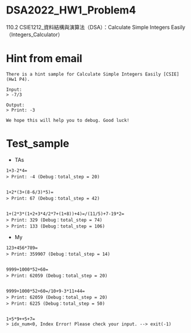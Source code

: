 # DSA2022_HW1_Problem4
110.2 CSIE1212_資料結構與演算法（DSA）：Calculate Simple Integers Easily （Integers_Calculator）


# Hint from email
```
There is a hint sample for Calculate Simple Integers Easily [CSIE] (Hw1 P4).

Input: 
> -7/3

Output: 
> Print: -3

We hope this will help you to debug. Good luck!
```

# Test_sample

- TAs
```
1+3-2*4=
> Print: -4 (Debug：total_step = 20)


1+2*(3+(8-6/3)*5)=
> Print: 67 (Debug：total_step = 42)


1+(2*3*(1+2+3*4/2*7+(1+8))+4)=/(11/5)+7-19*2=
> Print: 329 (Debug：total_step = 74)
> Print: 133 (Debug：total_step = 106)
```

- My
```
123+456*789=
> Print: 359907 (Debug：total_step = 14)


9999+1000*52+60=
> Print: 62059 (Debug：total_step = 20)


9999+1000*52+60=/10+9-3*11+44=
> Print: 62059 (Debug：total_step = 20)
> Print: 6225 (Debug：total_step = 50)


1+5*9++5+7=
> idx_num<0, Index Error! Please check your input. --> exit(-1)
```